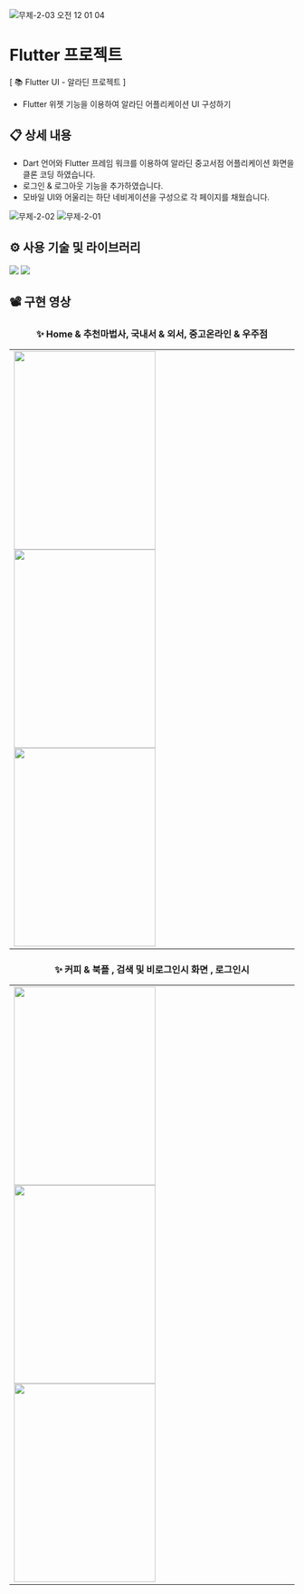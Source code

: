 ![무제-2-03 오전 12 01 04](https://user-images.githubusercontent.com/113653130/213923279-dc5a3727-3a67-4b09-87f6-6ac36b4d71c5.png)


# Flutter 프로젝트
[ 📚 Flutter UI - 알라딘 프로젝트  ]
- Flutter 위젯 기능을 이용하여 알라딘 어플리케이션 UI 구성하기


## 📋 상세 내용

- Dart 언어와 Flutter 프레임 워크를 이용하여 알라딘 중고서점 어플리케이션 화면을 클론 코딩 하였습니다. 
- 로그인 & 로그아웃 기능을 추가하였습니다. 
- 모바일 UI와 어울리는 하단 네비게이션을  구성으로 각 페이지를 채웠습니다.


![무제-2-02](https://user-images.githubusercontent.com/113653130/213922975-d3d0e0fa-40d0-4b0b-86f5-120643dd52f4.png)
![무제-2-01](https://user-images.githubusercontent.com/113653130/213922974-e2761f3f-cde8-4d21-b526-5fa432255be9.png)



## ⚙️ 사용 기술 및 라이브러리
 <img src="https://img.shields.io/badge/Dart-009B14?style=flat&logo=Dart&logoColor=white"/> <img src="https://img.shields.io/badge/Flutter-0042D8?style=flat&logo=Flutter&logoColor=white"/>

## 📽️ 구현 영상
<div align=center>

### ✨ Home & 추천마법사, 국내서 & 외서, 중고온라인 & 우주점 
<table>
  <tr>
    <td>
    <img src="https://user-images.githubusercontent.com/113653130/213923465-d088c74a-05bd-4356-94fe-6fc0d151d96e.gif" height="350px" width="250px">
    <img src="https://user-images.githubusercontent.com/113653130/213923472-b13f2a24-682e-4990-bdbb-6057d49a0471.gif" height="350px" width="250px">
    <img src="https://user-images.githubusercontent.com/113653130/213923500-55e840cd-e034-4c84-b53b-013ccbb7531a.gif" height="350px" width="250px">
   </td>
  <tr>
</table>


### ✨ 커피 & 북플 , 검색 및 비로그인시 화면 , 로그인시 
<table>
  <tr>
    <td>
    <img src="https://user-images.githubusercontent.com/113653130/213923563-79b0493f-ef56-4285-aaff-361f8b0d7302.gif" height="350px" width="250px">
    <img src="https://user-images.githubusercontent.com/113653130/213923573-53a40499-d870-4a19-adf0-38dc9df7fb81.gif" height="350px" width="250px">
    <img src="https://user-images.githubusercontent.com/113653130/213923579-f562294f-831f-4ba2-83cc-044152b29682.gif" height="350px" width="250px">
   </td>
  <tr>
</table>


</div>
